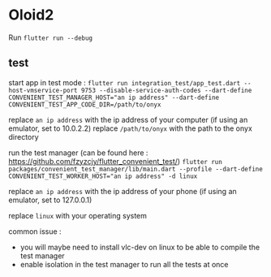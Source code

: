 # Oloid2

Run `flutter run --debug`

## test

start app in test
mode : `flutter run integration_test/app_test.dart --host-vmservice-port 9753 --disable-service-auth-codes --dart-define CONVENIENT_TEST_MANAGER_HOST="an ip address" --dart-define CONVENIENT_TEST_APP_CODE_DIR=/path/to/onyx`

replace `an ip address` with the ip address of your computer (if using an emulator, set to 10.0.2.2)
replace `/path/to/onyx` with the path to the onyx directory

run the test manager (can be found here : https://github.com/fzyzcjy/flutter_convenient_test/)
`flutter run packages/convenient_test_manager/lib/main.dart --profile --dart-define CONVENIENT_TEST_WORKER_HOST="an ip address" -d linux`

replace `an ip address` with the ip address of your phone (if using an emulator, set to 127.0.0.1)

replace `linux` with your operating system

common issue :

- you will maybe need to install vlc-dev on linux to be able to compile the test manager
- enable isolation in the test manager to run all the tests at once